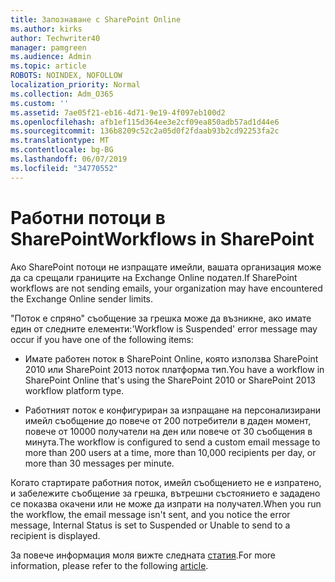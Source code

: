 ```yaml
---
title: Запознаване с SharePoint Online
ms.author: kirks
author: Techwriter40
manager: pamgreen
ms.audience: Admin
ms.topic: article
ROBOTS: NOINDEX, NOFOLLOW
localization_priority: Normal
ms.collection: Adm_O365
ms.custom: ''
ms.assetid: 7ae05f21-eb16-4d71-9e19-4f097eb100d2
ms.openlocfilehash: afb1ef115d364ee3e2cf09ea850adb57ad1d44e6
ms.sourcegitcommit: 136b8209c52c2a05d0f2fdaab93b2cd92253fa2c
ms.translationtype: MT
ms.contentlocale: bg-BG
ms.lasthandoff: 06/07/2019
ms.locfileid: "34770552"
---
```

# <a name="workflows-in-sharepoint"></a><span data-ttu-id="c015b-102">Работни потоци в SharePoint</span><span class="sxs-lookup"><span data-stu-id="c015b-102">Workflows in SharePoint</span></span>

<span data-ttu-id="c015b-103">Ако SharePoint потоци не изпращате имейли, вашата организация може да са срещали границите на Exchange Online подател.</span><span class="sxs-lookup"><span data-stu-id="c015b-103">If SharePoint workflows are not sending emails, your organization may have encountered the Exchange Online sender limits.</span></span>

<span data-ttu-id="c015b-104">"Поток е спряно" съобщение за грешка може да възникне, ако имате един от следните елементи:</span><span class="sxs-lookup"><span data-stu-id="c015b-104">'Workflow is Suspended' error message may occur if you have one of the following items:</span></span>

- <span data-ttu-id="c015b-105">Имате работен поток в SharePoint Online, която използва SharePoint 2010 или SharePoint 2013 поток платформа тип.</span><span class="sxs-lookup"><span data-stu-id="c015b-105">You have a workflow in SharePoint Online that's using the SharePoint 2010 or SharePoint 2013 workflow platform type.</span></span>

- <span data-ttu-id="c015b-106">Работният поток е конфигуриран за изпращане на персонализирани имейл съобщение до повече от 200 потребители в даден момент, повече от 10000 получатели на ден или повече от 30 съобщения в минута.</span><span class="sxs-lookup"><span data-stu-id="c015b-106">The workflow is configured to send a custom email message to more than 200 users at a time, more than 10,000 recipients per day, or more than 30 messages per minute.</span></span>

<span data-ttu-id="c015b-107">Когато стартирате работния поток, имейл съобщението не е изпратено, и забележите съобщение за грешка, вътрешни състоянието е зададено се показва окачени или не може да изпрати на получател.</span><span class="sxs-lookup"><span data-stu-id="c015b-107">When you run the workflow, the email message isn't sent, and you notice the error message, Internal Status is set to Suspended or Unable to send to a recipient is displayed.</span></span>

<span data-ttu-id="c015b-108">За повече информация моля вижте следната [статия](https://support.office.com/article/-daily-email-limit-has-exceeded-and-your-workflow-has-been-suspended-or-unable-to-send-to-a-recipient-error-in-a-sharepoint-online-workflow-89d02169-5fa6-4259-affc-73edb6ca9fb6?ui=en-US&amp;rs=en-US&amp;ad=US).</span><span class="sxs-lookup"><span data-stu-id="c015b-108">For more information, please refer to the following [article](https://support.office.com/article/-daily-email-limit-has-exceeded-and-your-workflow-has-been-suspended-or-unable-to-send-to-a-recipient-error-in-a-sharepoint-online-workflow-89d02169-5fa6-4259-affc-73edb6ca9fb6?ui=en-US&amp;rs=en-US&amp;ad=US).</span></span>

